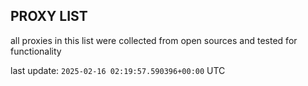 ## PROXY LIST

all proxies in this list were collected from open sources and tested for functionality

last update: `2025-02-16 02:19:57.590396+00:00` UTC